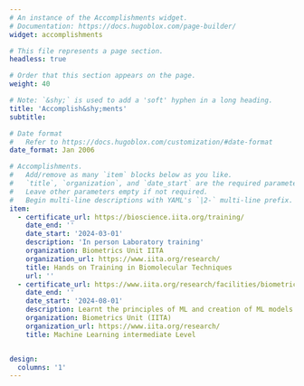 ```yaml
---
# An instance of the Accomplishments widget.
# Documentation: https://docs.hugoblox.com/page-builder/
widget: accomplishments

# This file represents a page section.
headless: true

# Order that this section appears on the page.
weight: 40

# Note: `&shy;` is used to add a 'soft' hyphen in a long heading.
title: 'Accomplish&shy;ments'
subtitle:

# Date format
#   Refer to https://docs.hugoblox.com/customization/#date-format
date_format: Jan 2006

# Accomplishments.
#   Add/remove as many `item` blocks below as you like.
#   `title`, `organization`, and `date_start` are the required parameters.
#   Leave other parameters empty if not required.
#   Begin multi-line descriptions with YAML's `|2-` multi-line prefix.
item:
  - certificate_url: https://bioscience.iita.org/training/
    date_end: ''
    date_start: '2024-03-01'
    description: 'In person Laboratory training'
    organization: Biometrics Unit IITA
    organization_url: https://www.iita.org/research/
    title: Hands on Training in Biomolecular Techniques
    url: ''
  - certificate_url: https://www.iita.org/research/facilities/biometrics/
    date_end: ''
    date_start: '2024-08-01'
    description: Learnt the principles of ML and creation of ML models using R.
    organization: Biometrics Unit (IITA)
    organization_url: https://www.iita.org/research/
    title: Machine Learning intermediate Level


design:
  columns: '1'
---
```

